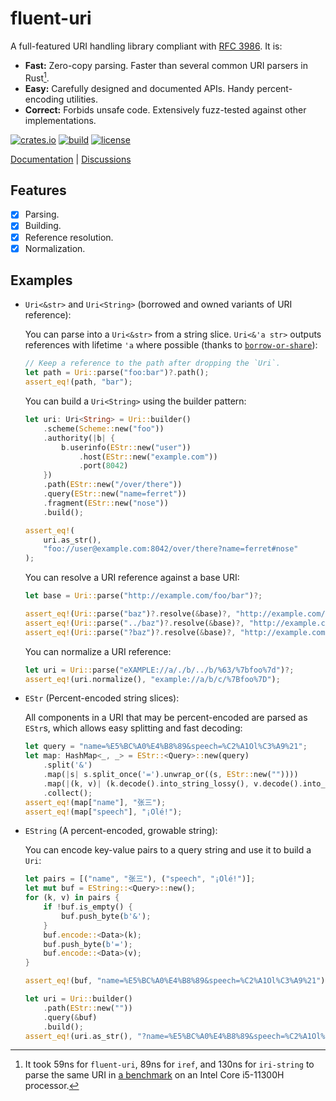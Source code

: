 # fluent-uri

A full-featured URI handling library compliant with [RFC 3986]. It is:

- **Fast:** Zero-copy parsing. Faster than several common URI parsers in Rust[^bench-res].
- **Easy:** Carefully designed and documented APIs. Handy percent-encoding utilities.
- **Correct:** Forbids unsafe code. Extensively fuzz-tested against other implementations.

[![crates.io](https://img.shields.io/crates/v/fluent-uri.svg)](https://crates.io/crates/fluent-uri)
[![build](https://img.shields.io/github/actions/workflow/status/yescallop/fluent-uri-rs/ci.yml
)](https://github.com/yescallop/fluent-uri-rs/actions/workflows/ci.yml)
[![license](https://img.shields.io/crates/l/fluent-uri.svg)](/LICENSE)

[Documentation](https://docs.rs/fluent-uri) | [Discussions](https://github.com/yescallop/fluent-uri-rs/discussions)

[RFC 3986]: https://datatracker.ietf.org/doc/html/rfc3986/
[^bench-res]: It took 59ns for `fluent-uri`, 89ns for `iref`, and 130ns for `iri-string` to
    parse the same URI in [a benchmark](https://github.com/yescallop/fluent-uri-rs/blob/main/bench/benches/bench.rs)
    on an Intel Core i5-11300H processor.

## Features

- [x] Parsing.
- [x] Building.
- [x] Reference resolution.
- [x] Normalization.

## Examples

- `Uri<&str>` and `Uri<String>` (borrowed and owned variants of URI reference):

    You can parse into a `Uri<&str>` from a string slice.
    `Uri<&'a str>` outputs references with lifetime `'a` where possible
    (thanks to [`borrow-or-share`](https://github.com/yescallop/borrow-or-share)):

    ```rust
    // Keep a reference to the path after dropping the `Uri`.
    let path = Uri::parse("foo:bar")?.path();
    assert_eq!(path, "bar");
    ```

    You can build a `Uri<String>` using the builder pattern:

    ```rust
    let uri: Uri<String> = Uri::builder()
        .scheme(Scheme::new("foo"))
        .authority(|b| {
            b.userinfo(EStr::new("user"))
                .host(EStr::new("example.com"))
                .port(8042)
        })
        .path(EStr::new("/over/there"))
        .query(EStr::new("name=ferret"))
        .fragment(EStr::new("nose"))
        .build();

    assert_eq!(
        uri.as_str(),
        "foo://user@example.com:8042/over/there?name=ferret#nose"
    );
    ```

    You can resolve a URI reference against a base URI:

    ```rust
    let base = Uri::parse("http://example.com/foo/bar")?;

    assert_eq!(Uri::parse("baz")?.resolve(&base)?, "http://example.com/foo/baz");
    assert_eq!(Uri::parse("../baz")?.resolve(&base)?, "http://example.com/baz");
    assert_eq!(Uri::parse("?baz")?.resolve(&base)?, "http://example.com/foo/bar?baz");
    ```

    You can normalize a URI reference:

    ```rust
    let uri = Uri::parse("eXAMPLE://a/./b/../b/%63/%7bfoo%7d")?;
    assert_eq!(uri.normalize(), "example://a/b/c/%7Bfoo%7D");
    ```

- `EStr` (Percent-encoded string slices):

    All components in a URI that may be percent-encoded are parsed as `EStr`s,
    which allows easy splitting and fast decoding:

    ```rust
    let query = "name=%E5%BC%A0%E4%B8%89&speech=%C2%A1Ol%C3%A9%21";
    let map: HashMap<_, _> = EStr::<Query>::new(query)
        .split('&')
        .map(|s| s.split_once('=').unwrap_or((s, EStr::new(""))))
        .map(|(k, v)| (k.decode().into_string_lossy(), v.decode().into_string_lossy()))
        .collect();
    assert_eq!(map["name"], "张三");
    assert_eq!(map["speech"], "¡Olé!");
    ```

- `EString` (A percent-encoded, growable string):

    You can encode key-value pairs to a query string and use it to build a `Uri`:

    ```rust
    let pairs = [("name", "张三"), ("speech", "¡Olé!")];
    let mut buf = EString::<Query>::new();
    for (k, v) in pairs {
        if !buf.is_empty() {
            buf.push_byte(b'&');
        }
        buf.encode::<Data>(k);
        buf.push_byte(b'=');
        buf.encode::<Data>(v);
    }

    assert_eq!(buf, "name=%E5%BC%A0%E4%B8%89&speech=%C2%A1Ol%C3%A9%21");

    let uri = Uri::builder()
        .path(EStr::new(""))
        .query(&buf)
        .build();
    assert_eq!(uri.as_str(), "?name=%E5%BC%A0%E4%B8%89&speech=%C2%A1Ol%C3%A9%21");
    ```
